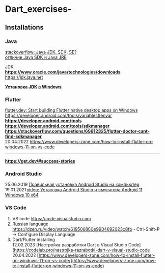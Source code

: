 # Dart_exercises-

## Installations

### Java
[stackoverflow: Java JDK, SDK, SE?](https://stackoverflow.com/questions/10858193/java-jdk-sdk-se)                         
[отличие Java SDK и Java JRE](https://ya.ru/images/search?from=tabbar&text=отличие%20Java%20SDK%20и%20Java%20JRE)                            

JDK                    
**https://www.oracle.com/java/technologies/downloads**                             
https://jdk.java.net                                   

**[Установка JDK в Windows](https://java-lessons.ru/first-steps/install-jdk-windows)**                                                                        

### Flutter
[flutter.dev: Start building Flutter native desktop apps on Windows](https://docs.flutter.dev/get-started/install/windows/desktop)       
https://developer.android.com/tools/variables#envar           
**https://developer.android.com/tools**
**https://developer.android.com/tools/sdkmanager**
**https://stackoverflow.com/questions/69612325/flutter-doctor-cant-find-sdkmanager**        
20.04.2022 https://www.developers-zone.com/how-to-install-flutter-on-windows-11-on-vs-code                      
- - -
**https://get.dev/#success-stories**

### Android Studio
25.06.2019 [Правильная установка Android Studio на компьютер](https://lumpics.ru/install-android-studio-on-computer)
19.01.2021 [video: Установка Android Studio и эмулятора Android 11 Windows 10 x64](https://www.youtube.com/watch?v=wBeMBgqjbVo)


### VS Code
1) VS code https://code.visualstudio.com                                
2) Russian language https://dzen.ru/video/watch/619506800e9904692023c8fb - Ctrl-Shift-P -> Configure Display Language                              
3) Dart/Flutter installing                                            
12.03.2023 [Настройка разработки Dart в Visual Studio Code](https://codelab.pro/nastrojka-razrabotki-dart-v-visual-studio-code                           
20.04.2022 [https://www.developers-zone.com/how-to-install-flutter-on-windows-11-on-vs-code/](https://www.developers-zone.com/how-to-install-flutter-on-windows-11-on-vs-code)                                                  




